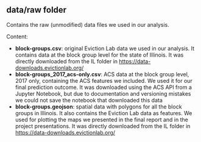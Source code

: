 ## data/raw folder

Contains the raw (unmodified) data files we used in our analysis.

Content:

* **block-groups.csv**: original Eviction Lab data we used in our analysis. It contains data at the block group level for the state of Illinois. It was directly downloaded from the IL folder in https://data-downloads.evictionlab.org/
* **block-groups_2017_acs-only.csv**: ACS data at the block group level, 2017 only, containing the ACS features we included. We used it for our final prediction outcome. It was downloaded using the ACS API from a Jupyter Notebook, but due to documentation and versioning mistakes we could not save the notebook that downloaded this data
* **block-groups.geojson**: spatial data with polygons for all the block groups in Illinois. It also contains the Eviction Lab data as features. We used for plotting the maps we presented in the final report and in the project presentations. It was directly downloaded from the IL folder in https://data-downloads.evictionlab.org/
